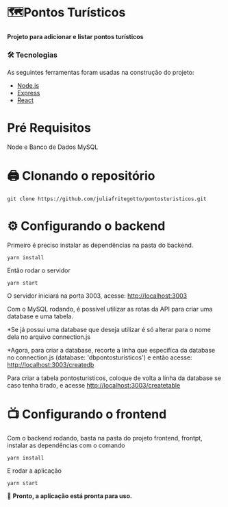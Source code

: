 # 🗺Pontos Turísticos
 
#### Projeto para adicionar e listar pontos turísticos</p>

### 🛠 Tecnologias

As seguintes ferramentas foram usadas na construção do projeto:

- [Node.js](https://nodejs.org)
- [Express](https://expressjs.com)
- [React](https://reactjs.org)

Pré Requisitos
============
Node e Banco de Dados MySQL

🖨 Clonando o repositório
============
```
git clone https://github.com/juliafritegotto/pontosturisticos.git
```

⚙ Configurando o backend
============
Primeiro é preciso instalar as dependências na pasta do backend.

```
yarn install
```

Então rodar o servidor 

```
yarn start
```

O servidor iniciará na porta 3003,  acesse: <http://localhost:3003>

Com o  MySQL rodando, é possível utilizar as rotas da API para criar uma database e uma tabela.

*Se já possui uma database que deseja utilizar é só alterar para o nome dela no arquivo connection.js

*Agora, para criar a database, recorte a linha que específica da database  no connection.js (database: 'dbpontosturisticos') e então acesse: <http://localhost:3003/createdb>

Para criar a tabela pontosturisticos, coloque de volta a linha da database se caso tenha tirado, e acesse <http://localhost:3003/createtable>  


📺 Configurando o frontend
============
Com o backend rodando, basta na pasta do projeto frontend, frontpt, instalar as dependências com o comando

```
yarn install
```
E rodar a aplicação

```
yarn start
```
🎉 **Pronto, a aplicação está pronta para uso.**


